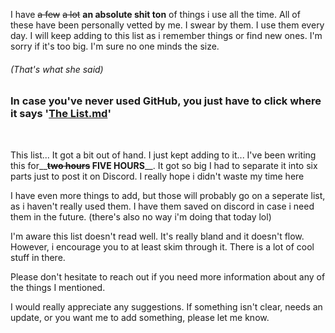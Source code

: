 I have ~~a few~~ ~~a lot~~ __an absolute shit ton__ of things i use all the time.
All of these have been personally vetted by me. I swear by them. I use them every day.
I will keep adding to this list as i remember things or find new ones.
I'm sorry if it's too big. I'm sure no one minds the size.
###### (That's what she said)

### In case you've never used GitHub, you just have to click where it says '[The List.md](https://github.com/LegitSuperfall/My_Tool_Compendium/blob/main/The%20List.md)'
<br>

This list... It got a bit out of hand. I just kept adding to it...
I've been writing this for__**~~two hours~~ FIVE HOURS**__.
It got so big I had to separate it into six parts just to post it on Discord. I really hope i didn't waste my time here

I have even more things to add, but those will probably go on a seperate list, as i haven't really used them. I have them saved on discord in case i need them in the future. (there's also no way i'm doing that today lol)

I'm aware this list doesn't read well. It's really bland and it doesn't flow.
However, i encourage you to at least skim through it. There is a lot of cool stuff in there.

Please don't hesitate to reach out if you need more information about any of the things I mentioned.

I would really appreciate any suggestions. If something isn't clear, needs an update, or you want me to add something, please let me know.
